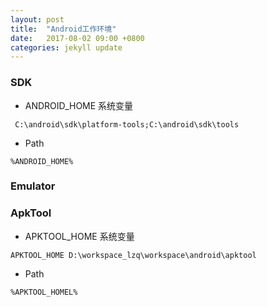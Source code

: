 ```yaml
---
layout: post
title:  "Android工作环境"
date:   2017-08-02 09:00 +0800
categories: jekyll update
---
```


### SDK

- ANDROID_HOME 系统变量
```
 C:\android\sdk\platform-tools;C:\android\sdk\tools
```
- Path
```
%ANDROID_HOME%
```

### Emulator


### ApkTool

- APKTOOL_HOME 系统变量
```
APKTOOL_HOME D:\workspace_lzq\workspace\android\apktool
```
- Path
```
%APKTOOL_HOMEL%
```
